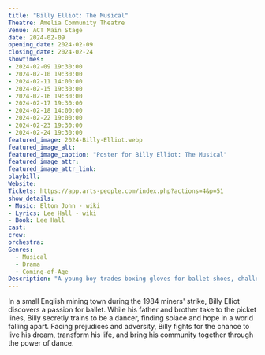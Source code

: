 ```yaml
---
title: "Billy Elliot: The Musical"
Theatre: Amelia Community Theatre
Venue: ACT Main Stage
date: 2024-02-09
opening_date: 2024-02-09
closing_date: 2024-02-24
showtimes:
- 2024-02-09 19:30:00
- 2024-02-10 19:30:00
- 2024-02-11 14:00:00
- 2024-02-15 19:30:00
- 2024-02-16 19:30:00
- 2024-02-17 19:30:00
- 2024-02-18 14:00:00
- 2024-02-22 19:00:00
- 2024-02-23 19:30:00
- 2024-02-24 19:30:00
featured_image: 2024-Billy-Elliot.webp
featured_image_alt: 
featured_image_caption: "Poster for Billy Elliot: The Musical"
featured_image_attr: 
featured_image_attr_link: 
playbill:
Website: 
Tickets: https://app.arts-people.com/index.php?actions=4&p=51
show_details: 
- Music: Elton John - wiki
- Lyrics: Lee Hall - wiki
- Book: Lee Hall
cast:
crew:
orchestra:
Genres:
  - Musical
  - Drama
  - Coming-of-Age
Description: "A young boy trades boxing gloves for ballet shoes, challenging norms in his blue-collar mining town."
---
```

In a small English mining town during the 1984 miners' strike, Billy Elliot discovers a passion for ballet. While his father and brother take to the picket lines, Billy secretly trains to be a dancer, finding solace and hope in a world falling apart. Facing prejudices and adversity, Billy fights for the chance to live his dream, transform his life, and bring his community together through the power of dance.